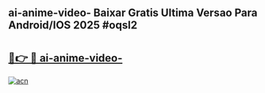 ## ai-anime-video- Baixar Gratis Ultima Versao Para Android/IOS 2025 #oqsl2

# <h2><a href="https://ainizakaria.my?title=ai-anime-video-&ref=20M">🔗👉 🔴 ai-anime-video-</a></h2>

[![acn](https://github.com/user-attachments/assets/0f9c940e-d8b0-45ae-aac7-cd30a18b3e1c)](https://ainizakaria.my?title=ai-anime-video-&ref=20M)

